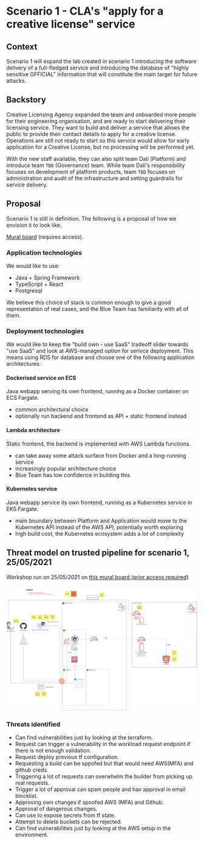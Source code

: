 # Scenario 1 - CLA's "apply for a creative license" service

## Context

Scenario 1 will expand the lab created in scenario 1 introducing the software delivery of a full-fledged service and introducing the database of "highly sensitive OFFICIAL" information that will constitute the main target for future attacks.

## Backstory

Creative Licensing Agency expanded the team and onboarded more people for their engineering organisation, and are ready to start delivering their licensing service.
They want to build and deliver a service that allows the public to provide their contact details to apply for a creative license.
Operations are still not ready to start so this service would allow for early application for a Creative License, but no processing will be performed yet.

With the new staff available, they can also split team Dalí (Platform) and introduce team `TBD` (Governance) team. While team Dalí's responsibility focuses on development of platform products, team `TBD` focuses on administration and audit of the infrastructure and setting guardrails for service delivery.

## Proposal

Scenario 1 is still in definition. The following is a proposal of how we envision it to look like.

[Mural board](https://app.mural.co/t/thoughtworksclientprojects1205/m/thoughtworksclientprojects1205/1620642892400/995e5203e0061b21d048d5796e1cb027afc92129) (requires access).

### Application technologies

We would like to use:
- Java + Spring Framework
- TypeScript + React
- Postgresql

We believe this choice of stack is common enough to give a good representation of real cases, and the Blue Team has familiarity with all of them.

### Deployment technologies

We would like to keep the "build own - use SaaS" tradeoff slider towards "use SaaS" and look at AWS-managed option for serivce deployment.
This means using RDS for database and choose one of the following application architectures:

#### Dockerised service on ECS

Java webapp serving its own frontend, running as a Docker container on ECS Fargate.

- common architectural choice
- optionally run backend and frontend as API + static frontend instead

#### Lambda architecture

Static frontend, the backend is implemented with AWS Lambda functions.

- can take away some attack surface from Docker and a long-running service
- increasingly popular architecture choice
- Blue Team has low confidence in building this

#### Kubernetes service

Java webapp service its own frontend, running as a Kubernetes service in EKS Fargate.

- main boundary between Platform and Application would move to the Kubernetes API instead of the AWS API, potentially worth exploring
- high build cost, the Kubernetes ecosystem adds a lot of complexity

## Threat model on trusted pipeline for scenario 1, 25/05/2021

Workshop run on 25/05/2021 on [this mural board (prior access required)](https://app.mural.co/t/thoughtworksclientprojects1205/m/thoughtworksclientprojects1205/1621936615268/5477c54ae1a38dc019e398db14d5416f6f746ef0)

![Trusted Pipeline threat modelling](https://github.com/tintulip/tintulip/raw/main/scenarios/scenario-1/CLA-scenario-1-updated-trust-pipeline-0.png "threat model of trusted pipeline")

### Threats identified

- Can find vulnerabilities just by looking at the terraform.
- Request can trigger a vulnerability in the workload request endpoint if there is not enough validation.
- Request deploy previous tf configuration.
- Requesting a build can be sppofed but that would need AWS(MFA) and github creds.
- Triggering a lot of requests can overwhelm the builder from picking up real requests.
- Trigger a lot of approval can spam people and hav approval in email blocklist.
- Approving own changes if spoofed AWS (MFA) and Github.
- Approval of dangerous changes.
- Can use to expose secrets from tf state.
- Attempt to delete buckets can be rejected.
- Can find vulnerabilities just by looking at the AWS setup in the environment.
